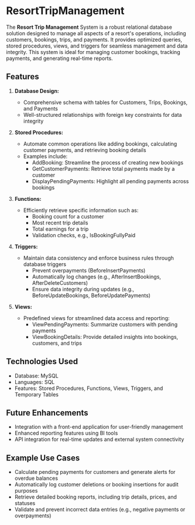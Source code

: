 # ResortTripManagement

The **Resort Trip Management** System is a robust relational database solution designed to manage all aspects of a resort's operations, including customers, bookings, trips, and payments. It provides optimized queries, stored procedures, views, and triggers for seamless management and data integrity. This system is ideal for managing customer bookings, tracking payments, and generating real-time reports.

## Features

1. **Database Design:**
   - Comprehensive schema with tables for Customers, Trips, Bookings, and Payments
   - Well-structured relationships with foreign key constraints for data integrity

2. **Stored Procedures:**
   - Automate common operations like adding bookings, calculating customer payments, and retrieving booking details
   - Examples include:
     - AddBooking: Streamline the process of creating new bookings
     - GetCustomerPayments: Retrieve total payments made by a customer
     - DisplayPendingPayments: Highlight all pending payments across bookings

3. **Functions:**
   - Efficiently retrieve specific information such as:
     - Booking count for a customer
     - Most recent trip details
     - Total earnings for a trip
     - Validation checks, e.g., IsBookingFullyPaid

4. **Triggers:**
   - Maintain data consistency and enforce business rules through database triggers
     - Prevent overpayments (BeforeInsertPayments)
     - Automatically log changes (e.g., AfterInsertBookings, AfterDeleteCustomers)
     - Ensure data integrity during updates (e.g., BeforeUpdateBookings, BeforeUpdatePayments)

5. **Views:**
   - Predefined views for streamlined data access and reporting:
     - ViewPendingPayments: Summarize customers with pending payments
     - ViewBookingDetails: Provide detailed insights into bookings, customers, and trips

## Technologies Used
- Database: MySQL
- Languages: SQL
- Features: Stored Procedures, Functions, Views, Triggers, and Temporary Tables

## Future Enhancements
- Integration with a front-end application for user-friendly management
- Enhanced reporting features using BI tools
- API integration for real-time updates and external system connectivity
## Example Use Cases
- Calculate pending payments for customers and generate alerts for overdue balances
- Automatically log customer deletions or booking insertions for audit purposes
- Retrieve detailed booking reports, including trip details, prices, and statuses
- Validate and prevent incorrect data entries (e.g., negative payments or overpayments)
